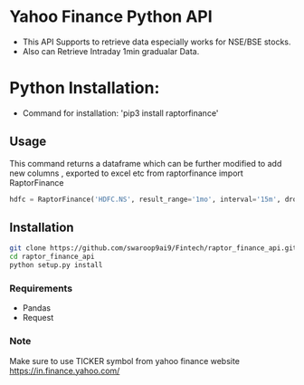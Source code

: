 # Yahoo Finance Python API

* This API Supports to retrieve data especially works for NSE/BSE stocks.
* Also can Retrieve Intraday 1min gradualar Data.

# Python Installation:
* Command for installation: 'pip3 install raptorfinance'

## Usage

This command returns a dataframe which can be further modified to add new columns , exported to excel etc
from raptorfinance import RaptorFinance
``` python
hdfc = RaptorFinance('HDFC.NS', result_range='1mo', interval='15m', dropna='True').result
```


## Installation

``` bash
git clone https://github.com/swaroop9ai9/Fintech/raptor_finance_api.git
cd raptor_finance_api
python setup.py install
```

### Requirements

- Pandas
- Request

### Note

Make sure to use TICKER symbol from yahoo finance website
https://in.finance.yahoo.com/ 

